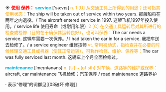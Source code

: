 ☀ <font color="red">**使用 保养：**</font>
<font color="sky blue">**service**</font> ['sə:vɪs] 
<font color="orange">n. 1 [U] 从交通工具上所得到的用途；还可指其使用状态：</font>The ship will be taken out of service within two years. 那艘船将在两年之内退役。/ The aircraft entered service in 1997. 这架飞机1997年投入使用。/ service life 使用寿命（或耐用年限）<font color="orange">2 [C] 在交通工具运转后对其所进行的检查或检修（目的在于确保其运转良好），也可叫保养：</font>The car needs a service. 这辆车需要一次保养。/ I had taken the car in for a service. 我把车送去检修了。/ a service engineer 维修技师 <font color="orange">vt. 常用被动式，指检查并在必要的时候修理交通工具或机器（使其正常运转），可称作检修、维护、保养等：</font>The car was fully serviced last month. 这辆车上个月全面检修过。
           
<font color="sky blue">**maintenance**</font> [ˈmeɪntənəns]
<font color="orange">n. [U] ~ (of sth) 对车辆、道路等的维护或保养：</font>aircraft, car maintenance 飞机检修；汽车保养 / road maintenance 道路养护 

· 表示“修理”的词群见[[03破坏 修理]]
